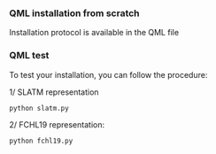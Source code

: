 ### QML installation from scratch

Installation protocol is available in the QML file

### QML test

To test your installation, you can follow the procedure:

1/ SLATM representation
```
python slatm.py
```

2/ FCHL19 representation:
```
python fchl19.py
```
